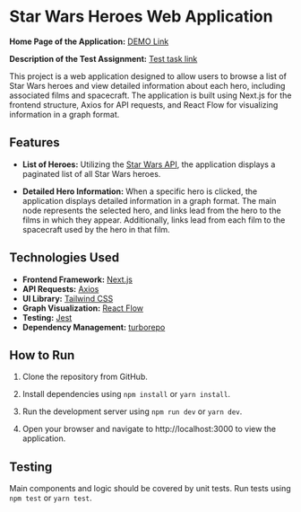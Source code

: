 # Star Wars Heroes Web Application

**Home Page of the Application:** [DEMO Link](https://star-wars-star-navi-h9wr.vercel.app/)

**Description of the Test Assignment:** [Test task link](https://docs.google.com/document/d/1HxWRwU3T57naJ6OxlVKNJKkPujV2uJOyQ1M5wgYAlmg/edit)

This project is a web application designed to allow users to browse a list of Star Wars heroes and view detailed information about each hero, including associated films and spacecraft. The application is built using Next.js for the frontend structure, Axios for API requests, and React Flow for visualizing information in a graph format.

## Features

* **List of Heroes:** Utilizing the [Star Wars API](https://sw-api.starnavi.io/documentation), the application displays a paginated list of all Star Wars heroes.

* **Detailed Hero Information:** When a specific hero is clicked, the application displays detailed information in a graph format. The main node represents the selected hero, and links lead from the hero to the films in which they appear. Additionally, links lead from each film to the spacecraft used by the hero in that film.

## Technologies Used
* **Frontend Framework:** [Next.js](https://nextjs.org/)
* **API Requests:** [Axios](https://axios-http.com/)
* **UI Library:** [Tailwind CSS](https://tailwindcss.com/)
* **Graph Visualization:** [React Flow](https://reactflow.dev/)
* **Testing:** [Jest](https://jestjs.io/)
* **Dependency Management:** [turborepo](https://turbo.build/)
## How to Run
1. Clone the repository from GitHub.

2. Install dependencies using `npm install` or `yarn install`.

3. Run the development server using `npm run dev` or `yarn dev`.

4. Open your browser and navigate to http://localhost:3000 to view the application.

## Testing
Main components and logic should be covered by unit tests. Run tests using `npm test` or `yarn test`.
